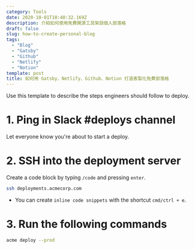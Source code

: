 ```yaml
---
category: Tools
date: 2020-10-01T10:40:32.169Z
description: 介紹如何使用免費開源工具架設個人部落格
draft: false
slug: how-to-create-personal-blog
tags:
  - "Blog"
  - "Gatsby"
  - "Github"
  - "Netlify"
  - "Notion"
template: post
title: 如何用 Gatsby、Netlify、Github、Notion 打造客製化免費部落格
---
```


Use this template to describe the steps engineers should follow to deploy. 

# 1. Ping in Slack #deploys channel

Let everyone know you're about to start a deploy. 

# 2. SSH into the deployment server

Create a code block by typing `/code` and pressing `enter`.

```bash
ssh deployments.acmecorp.com
```

- You can create `inline code snippets` with the shortcut `cmd/ctrl + e`.

# 3. Run the following commands

```bash
acme deploy --prod
```